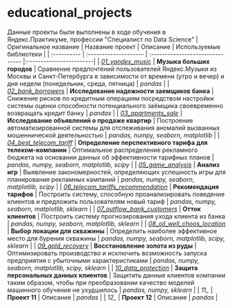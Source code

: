# educational_projects
Данные проекты были выполнены в ходе обучения в Яндекс.Практикуме, профессии "Специалист по Data Science"
| Оригинальное название | Название проект | Описание | Используемые библиотеки |
| :---------- | :-------------------- | :------------------------------- |:------------------------|
| _[01_yandex_music](https://github.com/ArtemRatoshnyuk/educational_projects/tree/main/01_yandex_music)_ | **Музыка больших городов** | Сравнение предпочтений пользователей Яндекс.Музыки из Москвы и Санкт-Петербурга в зависимости от времени (утро и вечер) и дня недели (понедельник, среда, пятница) | *pandas* |
| _[02_bank_borrowers](https://github.com/ArtemRatoshnyuk/educational_projects/tree/main/02_bank_borrowers)_ | **Исследование надежности заемщиков банка** | Снижение рисков по кредитным операциям посредством настройки системы оценки способности потенциального заёмщика своевременно возвращать кредит банку | *pandas* |
| _[03_apartments_sale](https://github.com/ArtemRatoshnyuk/educational_projects/tree/main/03_apartments_sale)_ | **Исследование объявлений о продаже квартир** | Построение автоматизированной системы для отслеживания аномалий вызванных мошеннической деятельностью | *pandas, numpy, seaborn, matplotlib* |
| _[04_best_telecom_tariff](https://github.com/ArtemRatoshnyuk/educational_projects/tree/main/04_best_telecom_tariff)_ | **Определение перспективного тарифа для телеком-компании** | Оптимальное распределение рекламного бюджета на основании данных об эффективности тарифных планов | *pandas, numpy, seaborn, matplotlib, scipy* |
| _[05_game_analysis](https://github.com/ArtemRatoshnyuk/educational_projects/tree/main/05_game_analysis)_ | **Анализ игр** | Выявление закономерностей, определяющих успешность игры для планирования рекламных кампаний | *pandas, numpy, seaborn, matplotlib, scipy* |
| _[06_telecom_tariffs_recommendation](https://github.com/ArtemRatoshnyuk/educational_projects/tree/main/06_telecom_tariffs_recommendation)_ | **Рекомендация тарифов** | Построить систему, способную проанализировать поведение клиентов и предложить пользователям новый тариф | *pandas, numpy, seaborn, matplotlib, sklearn* |
| _[07_outflow_bank_customers](https://github.com/ArtemRatoshnyuk/educational_projects/tree/main/07_outflow_bank_customers)_ | **Отток клиентов** | Построить систему прогнозирования ухода клиента из банка | *pandas, numpy, seaborn, matplotlib, sklearn* |
| _[08_oil_well_choos_location](https://github.com/ArtemRatoshnyuk/educational_projects/tree/main/08_oil_well_choos_location)_ | **Выбор локации для скважины** | Определить наиболее эффективное место для бурения скважины | *pandas, numpy, seaborn, matplotlib, scipy, sklearn* |
| _[09_gold_recovery](https://github.com/ArtemRatoshnyuk/educational_projects/tree/main/09_gold_recovery)_ | **Восстановление золота из руды** | Оптимизировать производство и исключить возможность запуска предприятия с убыточными характеристиками | *pandas, numpy, seaborn, matplotlib, scipy, sklearn* |
| _[10_data_protection](https://github.com/ArtemRatoshnyuk/educational_projects/tree/main/10_data_protection)_ | **Защита персональных данных клиентов** | Защитить данные клиентов компании таким образом, чтобы при преобразовании качество моделей машинного обучения не ухудшилось | *pandas, numpy, sklearn* |
| *11_* | **Проект 11** | Описание | *pandas* |
| *12_* | **Проект 12** | Описание | *pandas* |
